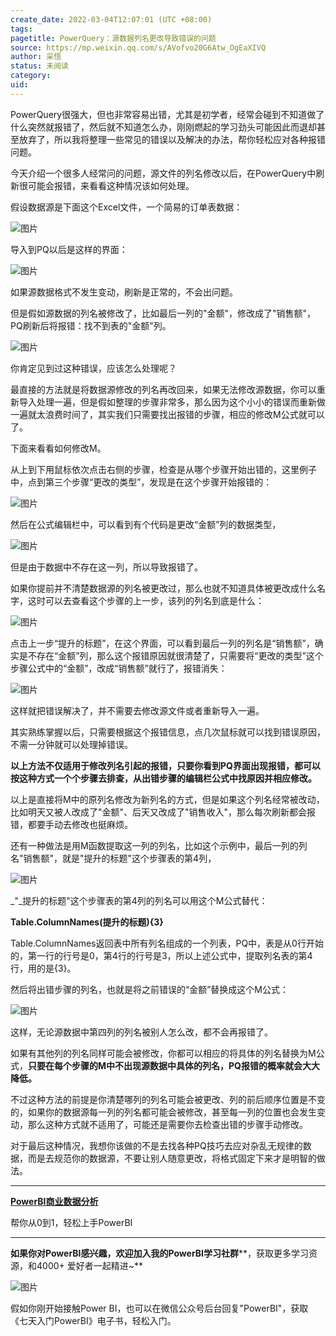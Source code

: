 ```yaml
---
create_date: 2022-03-04T12:07:01 (UTC +08:00)
tags: 
pagetitle: PowerQuery：源数据列名更改导致错误的问题
source: https://mp.weixin.qq.com/s/AVofvo20G6Atw_OgEaXIVQ
author: 采悟
status: 未阅读
category: 
uid: 
---
```


PowerQuery很强大，但也非常容易出错，尤其是初学者，经常会碰到不知道做了什么突然就报错了，然后就不知道怎么办，刚刚燃起的学习劲头可能因此而退却甚至放弃了，所以我将整理一些常见的错误以及解决的办法，帮你轻松应对各种报错问题。  

今天介绍一个很多人经常问的问题，源文件的列名修改以后，在PowerQuery中刷新很可能会报错，来看看这种情况该如何处理。

假设数据源是下面这个Excel文件，一个简易的订单表数据：

![图片](https://mmbiz.qpic.cn/mmbiz_jpg/aHEbZtANQJOPZbxrH46Myt8BibbywdWyjL8evyrZm5rPnZlJXtocAcuoz4bPUBPibyd0hdAJ0jc2QrU6hkX5C4Ug/640?wx_fmt=jpeg&wxfrom=5&wx_lazy=1&wx_co=1)

导入到PQ以后是这样的界面：

![图片](https://mmbiz.qpic.cn/mmbiz_jpg/aHEbZtANQJOPZbxrH46Myt8BibbywdWyjvX9jTgoaldbn4YwAuxyrX7XKTwtymszCpicWlYRYLCjrrKMUD39dltA/640?wx_fmt=jpeg&wxfrom=5&wx_lazy=1&wx_co=1)

如果源数据格式不发生变动，刷新是正常的，不会出问题。

但是假如源数据的列名被修改了，比如最后一列的"金额"，修改成了"销售额"，PQ刷新后将报错：找不到表的"金额"列。

![图片](https://mmbiz.qpic.cn/mmbiz_jpg/aHEbZtANQJOPZbxrH46Myt8BibbywdWyjJfjT5tibMTh87TpwCPvqRB8UB02rabmK1GGyzibb05Hknhfc0ibibS3Cfw/640?wx_fmt=jpeg&wxfrom=5&wx_lazy=1&wx_co=1)

你肯定见到过这种错误，应该怎么处理呢？

最直接的方法就是将数据源修改的列名再改回来，如果无法修改源数据，你可以重新导入处理一遍，但是假如整理的步骤非常多，那么因为这个小小的错误而重新做一遍就太浪费时间了，其实我们只需要找出报错的步骤，相应的修改M公式就可以了。  

下面来看看如何修改M。  

从上到下用鼠标依次点击右侧的步骤，检查是从哪个步骤开始出错的，这里例子中，点到第三个步骤“更改的类型”，发现是在这个步骤开始报错的：  

![图片](https://mmbiz.qpic.cn/mmbiz_jpg/aHEbZtANQJOPZbxrH46Myt8BibbywdWyjbZWT0qpISY0GB41rSIryL2qsReg21Xt3gobJkxl300cwYOlCKys2ZQ/640?wx_fmt=jpeg&wxfrom=5&wx_lazy=1&wx_co=1)

然后在公式编辑栏中，可以看到有个代码是更改“金额”列的数据类型，

![图片](https://mmbiz.qpic.cn/mmbiz_jpg/aHEbZtANQJOPZbxrH46Myt8BibbywdWyjpfyfQNiaZmCby2ZO4ITs8fpE5gNVBdfYzrZMmlASqQmvicuklwX2WqNA/640?wx_fmt=jpeg&wxfrom=5&wx_lazy=1&wx_co=1)

但是由于数据中不存在这一列，所以导致报错了。

如果你提前并不清楚数据源的列名被更改过，那么也就不知道具体被更改成什么名字，这时可以去查看这个步骤的上一步，该列的列名到底是什么：  

![图片](https://mmbiz.qpic.cn/mmbiz_jpg/aHEbZtANQJOPZbxrH46Myt8BibbywdWyjFtV3vBeFZBpzWfkicNbWibgol22wZ1wb2fdficCbW9QNibluH4qWcGLj2A/640?wx_fmt=jpeg&wxfrom=5&wx_lazy=1&wx_co=1)

点击上一步“提升的标题”，在这个界面，可以看到最后一列的列名是“销售额”，确实是不存在“金额”列，那么这个报错原因就很清楚了，只需要将“更改的类型”这个步骤公式中的“金额”，改成“销售额”就行了，报错消失：

![图片](https://mmbiz.qpic.cn/mmbiz_jpg/aHEbZtANQJOPZbxrH46Myt8BibbywdWyjDK4XzCtUlDadNAv3N6S7rSUX5o80yqadJ14DzwUibPE5fR3RXlAy2Ow/640?wx_fmt=jpeg&wxfrom=5&wx_lazy=1&wx_co=1)

这样就把错误解决了，并不需要去修改源文件或者重新导入一遍。  

其实熟练掌握以后，只需要根据这个报错信息，点几次鼠标就可以找到错误原因，不需一分钟就可以处理掉错误。

**以上方法不仅适用于修改列名引起的报错，只要你看到PQ界面出现报错，都可以按这种方式一个个步骤去排查，从出错步骤的编辑栏公式中找原因并相应修改。**

以上是直接将M中的原列名修改为新列名的方式，但是如果这个列名经常被改动，比如明天又被人改成了"金额"、后天又改成了"销售收入"，那么每次刷新都会报错，都要手动去修改也挺麻烦。  

还有一种做法是用M函数提取这一列的列名，比如这个示例中，最后一列的列名"销售额"，就是"提升的标题"这个步骤表的第4列，

![图片](https://mmbiz.qpic.cn/mmbiz_jpg/aHEbZtANQJOPZbxrH46Myt8BibbywdWyjL9YLux03Y1LzbgLLGktQiagesluEiaWSmXxdYS2EFm3wORzd3nlbHccg/640?wx_fmt=jpeg&wxfrom=5&wx_lazy=1&wx_co=1)

_"_提升的标题"这个步骤表的第4列的列名可以用这个M公式替代：  

**Table.ColumnNames(提升的标题){3}**

Table.ColumnNames返回表中所有列名组成的一个列表，PQ中，表是从0行开始的，第一行的行号是0，第4行的行号是3，所以上述公式中，提取列名表的第4行，用的是{3}。

然后将出错步骤的列名，也就是将之前错误的“金额”替换成这个M公式：

![图片](https://mmbiz.qpic.cn/mmbiz_jpg/aHEbZtANQJOPZbxrH46Myt8BibbywdWyj4WEItwAQmKdhsiby4xUz1U02aBtjA9Q2JiczaluehWnTwiaoicbz8vuwibw/640?wx_fmt=jpeg&wxfrom=5&wx_lazy=1&wx_co=1)

这样，无论源数据中第四列的列名被别人怎么改，都不会再报错了。

如果有其他列的列名同样可能会被修改，你都可以相应的将具体的列名替换为M公式，**只要在每个步骤的M中不出现源数据中具体的列名，PQ报错的概率就会大大降低。**  

不过这种方法的前提是你清楚哪列的列名可能会被更改、列的前后顺序位置是不变的，如果你的数据源每一列的列名都可能会被修改，甚至每一列的位置也会发生变动，那么这种方式就不适用了，可能还是需要你去检查出错的步骤手动修改。  

对于最后这种情况，我想你该做的不是去找各种PQ技巧去应对杂乱无规律的数据，而是去规范你的数据源，不要让别人随意更改，将格式固定下来才是明智的做法。

___

[**PowerBI商业数据分析**](http://mp.weixin.qq.com/s?__biz=MzA4MzQwMjY4MA==&mid=2484074987&idx=1&sn=5cf4ba4b683ee9136bb7a26f6e9bcf01&chksm=8e0c533cb97bda2add48a4576b9c1e230249a5a4160dd93cd677a37ea21d26fc9cc26fc4cb1c&scene=21#wechat_redirect)

帮你从0到1，轻松上手PowerBI

___

**如果你对PowerBI感兴趣，欢迎加入我的PowerBI学习社群****，获取更多学习资源，和4000+ 爱好者一起精进~**  

![图片](https://mmbiz.qpic.cn/mmbiz_png/aHEbZtANQJMFLnwgdbghRHPLicKRaV70mVCZVq8Fhm46rkciaeOrLFJCv5f1omJxF8256YogHflkicEDM29aUMtaA/640?wx_fmt=png&wxfrom=5&wx_lazy=1&wx_co=1)

假如你刚开始接触Power BI，也可以在微信公众号后台回复"PowerBI"，获取《七天入门PowerBI》电子书，轻松入门。
